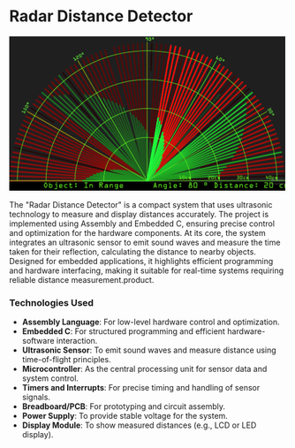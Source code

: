# Radar Distance Detector

<img src="./SnapshotsFile/Processor%20Software%20Output%201.png" alt="Project Image" title="Project Image" width="500">

The "Radar Distance Detector" is a compact system that uses ultrasonic technology to measure and display distances accurately. The project is implemented using Assembly and Embedded C, ensuring precise control and optimization for the hardware components. At its core, the system integrates an ultrasonic sensor to emit sound waves and measure the time taken for their reflection, calculating the distance to nearby objects. Designed for embedded applications, it highlights efficient programming and hardware interfacing, making it suitable for real-time systems requiring reliable distance measurement.product.

### Technologies Used

- **Assembly Language**: For low-level hardware control and optimization.
- **Embedded C**: For structured programming and efficient hardware-software interaction.
- **Ultrasonic Sensor**: To emit sound waves and measure distance using time-of-flight principles.
- **Microcontroller**: As the central processing unit for sensor data and system control.
- **Timers and Interrupts**: For precise timing and handling of sensor signals.
- **Breadboard/PCB**: For prototyping and circuit assembly.
- **Power Supply**: To provide stable voltage for the system.
- **Display Module**: To show measured distances (e.g., LCD or LED display).
